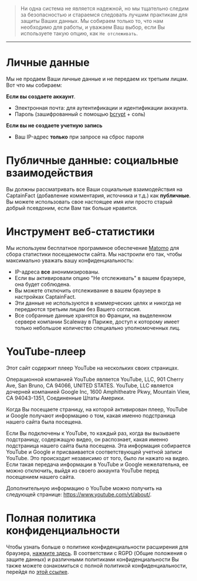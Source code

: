 > Ни одна система не является надежной, но мы тщательно следим за безопасностью и стараемся следовать лучшим практикам для защиты Ваших данных. Мы собираем только то, что нам необходимо для работы, и уважаем Ваш выбор, если Вы используете такую опцию, как `Не отслеживать`.

---

# Личные данные

Мы не продаем Ваши личные данные и не передаем их третьим лицам. Вот что мы собираем:

**Если вы создаете аккаунт**.

- Электронная почта: для аутентификации и идентификации аккаунта.
- Пароль (зашифрованный с помощью [bcrypt](https://fr.wikipedia.org/wiki/Bcrypt) + соль)

**Если вы не создаете учетную запись**

- Ваш IP-адрес **только** при запросе на сброс пароля

# Публичные данные: социальные взаимодействия

Вы должны рассматривать все Ваши социальные взаимодействия на CaptainFact (добавление комментария, источника и т.д.) как **публичные**. Вы можете использовать свое настоящее имя или просто старый добрый псевдоним, если Вам так больше нравится.

# Инструмент веб-статистики

Мы используем бесплатное программное обеспечение [Matomo](<https://fr.wikipedia.org/wiki/Matomo_(software)>) для сбора статистики посещаемости сайта. Мы настроили его так, чтобы максимально уважать вашу конфиденциальность:

- IP-адреса **все** анонимизированы.
- Если вы активировали опцию "Не отслеживать" в вашем браузере, она будет соблюдена.
- Вы можете отключить отслеживание в вашем браузере в настройках CaptainFact.
- Эти данные не используются в коммерческих целях и никогда не передаются третьим лицам без Вашего согласия.
- Все собранные данные хранятся во Франции, на выделенном сервере компании Scaleway в Париже, доступ к которому имеет только небольшое количество специально уполномоченных лиц.

# YouTube-плеер

Этот сайт содержит плеер YouTube на нескольких своих страницах.

Операционной компанией YouTube является YouTube, LLC, 901 Cherry Ave, San Bruno, CA 94066, UNITED STATES. YouTube, LLC является дочерней компанией Google Inc, 1600 Amphitheatre Pkwy, Mountain View, CA 94043-1351, Соединенные Штаты Америки.

Когда Вы посещаете страницу, на которой активирован плеер, YouTube и Google получают информацию о том, какая именно подстраница нашего сайта была посещена.

Если Вы подключены к YouTube, то каждый раз, когда вы вызываете подстраницу, содержащую видео, он распознает, какая именно подстраница нашего сайта была посещена. Эта информация собирается YouTube и Google и присваивается соответствующей учетной записи YouTube. Это происходит независимо от того, было ли нажато на видео. Если такая передача информации в YouTube и Google нежелательна, ее можно отключить, выйдя из своего аккаунта YouTube перед посещением нашего сайта.

Дополнительную информацию о YouTube можно получить на следующей странице: https://www.youtube.com/yt/about/.

# Полная политика конфиденциальности

Чтобы узнать больше о политике конфиденциальности расширения для браузера, [нажмите здесь](/help/extension). В соответствии с RGPD (Общие положения о защите данных) и различными политиками конфиденциальности Вы также можете ознакомиться с полной политикой конфиденциальности, перейдя по [этой ссылке](/assets/documents/Privacy_EN.pdf).
